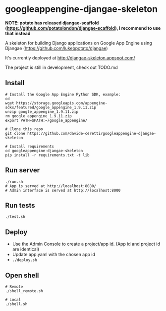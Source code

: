 googleappengine-djangae-skeleton
================================

**NOTE: potato has released djangae-scaffold (https://github.com/potatolondon/djangae-scaffold), I recommend to use that instead**

A skeleton for building Django applications on Google App Engine using Djangae (https://github.com/lukebpotato/djangae)

It's currently deployed at http://djangae-skeleton.appspot.com/

The project is still in development, check out TODO.md

Install
-------

```
# Install the Google App Engine Python SDK, example:
cd
wget https://storage.googleapis.com/appengine-sdks/featured/google_appengine_1.9.11.zip
unzip google_appengine_1.9.11.zip
rm google_appengine_1.9.11.zip
export PATH=$PATH:~/google_appengine/

# Clone this repo
git clone https://github.com/davide-ceretti/googleappengine-djangae-skeleton

# Install requirements
cd googleappengine-djangae-skeleton
pip install -r requirements.txt -t lib
```

Run server
----------

```
./run.sh
# App is served at http://localhost:8080/
# Admin interface is served at http://localhost:8000
```

Run tests
---------

```
./test.sh
```

Deploy
------

* Use the Admin Console to create a project/app id. (App id and project id are identical)
* Update app.yaml with the chosen app id
* ```./deploy.sh```

Open shell
----------

```
# Remote
./shell_remote.sh

# Local
./shell.sh
```
